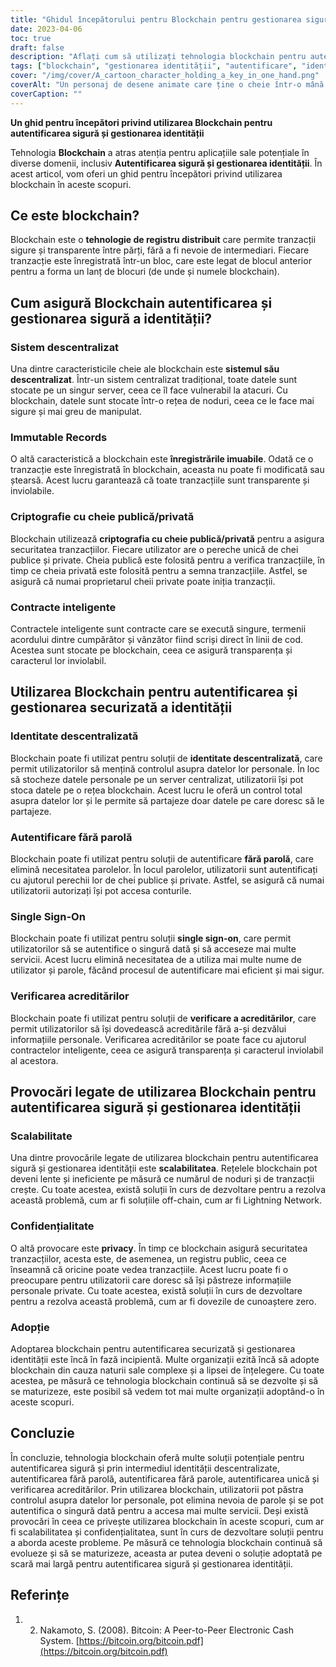 ```yaml
---
title: "Ghidul începătorului pentru Blockchain pentru gestionarea sigură a identității"
date: 2023-04-06
toc: true
draft: false
description: "Aflați cum să utilizați tehnologia blockchain pentru autentificarea sigură și gestionarea identității cu acest ghid pentru începători."
tags: ["blockchain", "gestionarea identității", "autentificare", "identitate descentralizată", "autentificare fără parolă", "contracte inteligente", "criptografie cu cheie publică", "criptografie cu cheie privată", "înregistrări imuabile", "sistem descentralizat", "autentificare unică", "verificarea acreditărilor", "scalabilitate", "confidențialitate", "adopție", "identitate digitală", "tehnologie de registru distribuit", "securitate cibernetică", "confidențialitatea datelor", "tehnologie"]
cover: "/img/cover/A_cartoon_character_holding_a_key_in_one_hand.png"
coverAlt: "Un personaj de desene animate care ține o cheie într-o mână și un blockchain în cealaltă, înconjurat de o rețea de noduri și blocuri interconectate."
coverCaption: ""
---
```


**Un ghid pentru începători privind utilizarea Blockchain pentru autentificarea sigură și gestionarea identității**

Tehnologia **Blockchain** a atras atenția pentru aplicațiile sale potențiale în diverse domenii, inclusiv **Autentificarea sigură și gestionarea identității**. În acest articol, vom oferi un ghid pentru începători privind utilizarea blockchain în aceste scopuri.

## Ce este blockchain?

Blockchain este o **tehnologie de registru distribuit** care permite tranzacții sigure și transparente între părți, fără a fi nevoie de intermediari. Fiecare tranzacție este înregistrată într-un bloc, care este legat de blocul anterior pentru a forma un lanț de blocuri (de unde și numele blockchain).

## Cum asigură Blockchain autentificarea și gestionarea sigură a identității?

### Sistem descentralizat

Una dintre caracteristicile cheie ale blockchain este **sistemul său descentralizat**. Într-un sistem centralizat tradițional, toate datele sunt stocate pe un singur server, ceea ce îl face vulnerabil la atacuri. Cu blockchain, datele sunt stocate într-o rețea de noduri, ceea ce le face mai sigure și mai greu de manipulat.

### Immutable Records

O altă caracteristică a blockchain este **înregistrările imuabile**. Odată ce o tranzacție este înregistrată în blockchain, aceasta nu poate fi modificată sau ștearsă. Acest lucru garantează că toate tranzacțiile sunt transparente și inviolabile.

### Criptografie cu cheie publică/privată

Blockchain utilizează **criptografia cu cheie publică/privată** pentru a asigura securitatea tranzacțiilor. Fiecare utilizator are o pereche unică de chei publice și private. Cheia publică este folosită pentru a verifica tranzacțiile, în timp ce cheia privată este folosită pentru a semna tranzacțiile. Astfel, se asigură că numai proprietarul cheii private poate iniția tranzacții.

### Contracte inteligente

Contractele inteligente sunt contracte care se execută singure, termenii acordului dintre cumpărător și vânzător fiind scriși direct în linii de cod. Acestea sunt stocate pe blockchain, ceea ce asigură transparența și caracterul lor inviolabil.

## Utilizarea Blockchain pentru autentificarea și gestionarea securizată a identității

### Identitate descentralizată

Blockchain poate fi utilizat pentru soluții de **identitate descentralizată**, care permit utilizatorilor să mențină controlul asupra datelor lor personale. În loc să stocheze datele personale pe un server centralizat, utilizatorii își pot stoca datele pe o rețea blockchain. Acest lucru le oferă un control total asupra datelor lor și le permite să partajeze doar datele pe care doresc să le partajeze.

### Autentificare fără parolă

Blockchain poate fi utilizat pentru soluții de autentificare **fără parolă**, care elimină necesitatea parolelor. În locul parolelor, utilizatorii sunt autentificați cu ajutorul perechii lor de chei publice și private. Astfel, se asigură că numai utilizatorii autorizați își pot accesa conturile.

### Single Sign-On

Blockchain poate fi utilizat pentru soluții **single sign-on**, care permit utilizatorilor să se autentifice o singură dată și să acceseze mai multe servicii. Acest lucru elimină necesitatea de a utiliza mai multe nume de utilizator și parole, făcând procesul de autentificare mai eficient și mai sigur.

### Verificarea acreditărilor

Blockchain poate fi utilizat pentru soluții de **verificare a acreditărilor**, care permit utilizatorilor să își dovedească acreditările fără a-și dezvălui informațiile personale. Verificarea acreditărilor se poate face cu ajutorul contractelor inteligente, ceea ce asigură transparența și caracterul inviolabil al acestora.

## Provocări legate de utilizarea Blockchain pentru autentificarea sigură și gestionarea identității

### Scalabilitate

Una dintre provocările legate de utilizarea blockchain pentru autentificarea sigură și gestionarea identității este **scalabilitatea**. Rețelele blockchain pot deveni lente și ineficiente pe măsură ce numărul de noduri și de tranzacții crește. Cu toate acestea, există soluții în curs de dezvoltare pentru a rezolva această problemă, cum ar fi soluțiile off-chain, cum ar fi Lightning Network.

### Confidențialitate

O altă provocare este **privacy**. În timp ce blockchain asigură securitatea tranzacțiilor, acesta este, de asemenea, un registru public, ceea ce înseamnă că oricine poate vedea tranzacțiile. Acest lucru poate fi o preocupare pentru utilizatorii care doresc să își păstreze informațiile personale private. Cu toate acestea, există soluții în curs de dezvoltare pentru a rezolva această problemă, cum ar fi dovezile de cunoaștere zero.

### Adopție

Adoptarea blockchain pentru autentificarea securizată și gestionarea identității este încă în fază incipientă. Multe organizații ezită încă să adopte blockchain din cauza naturii sale complexe și a lipsei de înțelegere. Cu toate acestea, pe măsură ce tehnologia blockchain continuă să se dezvolte și să se maturizeze, este posibil să vedem tot mai multe organizații adoptând-o în aceste scopuri.

## Concluzie
În concluzie, tehnologia blockchain oferă multe soluții potențiale pentru autentificarea sigură și prin intermediul identității descentralizate, autentificarea fără parolă, autentificarea fără parole, autentificarea unică și verificarea acreditărilor. Prin utilizarea blockchain, utilizatorii pot păstra controlul asupra datelor lor personale, pot elimina nevoia de parole și se pot autentifica o singură dată pentru a accesa mai multe servicii. Deși există provocări în ceea ce privește utilizarea blockchain în aceste scopuri, cum ar fi scalabilitatea și confidențialitatea, sunt în curs de dezvoltare soluții pentru a aborda aceste probleme. Pe măsură ce tehnologia blockchain continuă să evolueze și să se maturizeze, aceasta ar putea deveni o soluție adoptată pe scară mai largă pentru autentificarea sigură și gestionarea identității.

## Referințe
1. 2. Nakamoto, S. (2008). Bitcoin: A Peer-to-Peer Electronic Cash System. [https://bitcoin.org/bitcoin.pdf](https://bitcoin.org/bitcoin.pdf)

